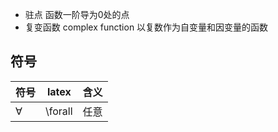 - 驻点 函数一阶导为0处的点
- 复变函数 complex function 以复数作为自变量和因变量的函数


## 符号

|符号|latex|含义|
|---|---|---|
|$\forall$|\forall |任意|